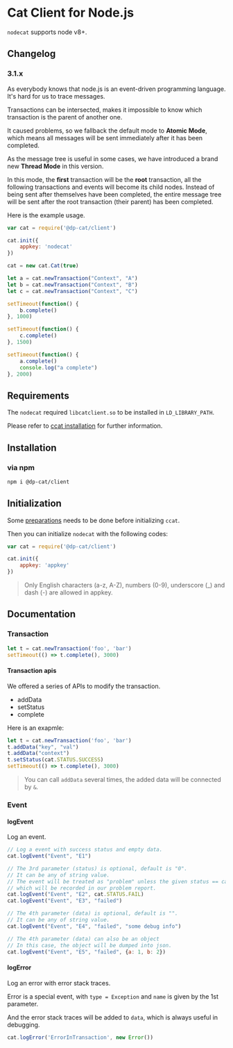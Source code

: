 # Cat Client for Node.js

`nodecat` supports node v8+.

## Changelog

### 3.1.x

As everybody knows that node.js is an event-driven programming language. It's hard for us to trace messages.

Transactions can be intersected, makes it impossible to know which transaction is the parent of another one.

It caused problems, so we fallback the default mode to **Atomic Mode**, which means all messages will be sent immediately after it has been completed.

As the message tree is useful in some cases, we have introduced a brand new **Thread Mode** in this version.

In this mode, the **first** transaction will be the **root** transaction, all the following transactions and events will become its child nodes. Instead of being sent after themselves have been completed, the entire message tree will be sent after the root transaction (their parent) has been completed.

Here is the example usage.

```js
var cat = require('@dp-cat/client')

cat.init({
    appkey: 'nodecat'
})

cat = new cat.Cat(true)

let a = cat.newTransaction("Context", "A")
let b = cat.newTransaction("Context", "B")
let c = cat.newTransaction("Context", "C")

setTimeout(function() {
    b.complete()
}, 1000)

setTimeout(function() {
    c.complete()
}, 1500)

setTimeout(function() {
    a.complete()
    console.log("a complete")
}, 2000)
```

## Requirements

The `nodecat` required `libcatclient.so` to be installed in `LD_LIBRARY_PATH`.

Please refer to [ccat installation](../c/README.md) for further information.

## Installation

### via npm

```bash
npm i @dp-cat/client
```

## Initialization

Some [preparations](../_/preparations.md) needs to be done before initializing `ccat`.

Then you can initialize `nodecat` with the following codes:

```js
var cat = require('@dp-cat/client')

cat.init({
    appkey: 'appkey'
})
```
> Only English characters (a-z, A-Z), numbers (0-9), underscore (\_) and dash (-) are allowed in appkey.

## Documentation

### Transaction

```js
let t = cat.newTransaction('foo', 'bar')
setTimeout(() => t.complete(), 3000)
```

#### Transaction apis

We offered a series of APIs to modify the transaction.

* addData
* setStatus
* complete

Here is an exapmle:

```js
let t = cat.newTransaction('foo', 'bar')
t.addData("key", "val")
t.addData("context")
t.setStatus(cat.STATUS.SUCCESS)
setTimeout(() => t.complete(), 3000)
```

> You can call `addData` several times, the added data will be connected by `&`.

### Event

#### logEvent

Log an event.

```js
// Log a event with success status and empty data.
cat.logEvent("Event", "E1")

// The 3rd parameter (status) is optional, default is "0".
// It can be any of string value.
// The event will be treated as "problem" unless the given status == cat.STATUS.SUCCESS ("0")
// which will be recorded in our problem report.
cat.logEvent("Event", "E2", cat.STATUS.FAIL)
cat.logEvent("Event", "E3", "failed")

// The 4th parameter (data) is optional, default is "".
// It can be any of string value.
cat.logEvent("Event", "E4", "failed", "some debug info")

// The 4th parameter (data) can also be an object
// In this case, the object will be dumped into json.
cat.logEvent("Event", "E5", "failed", {a: 1, b: 2})
```

#### logError

Log an error with error stack traces.

Error is a special event, with `type = Exception` and `name` is given by the 1st parameter.

And the error stack traces will be added to `data`, which is always useful in debugging.

```js
cat.logError('ErrorInTransaction', new Error())
```
